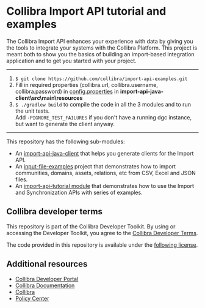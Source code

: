 # Collibra Import API tutorial and examples

The Collibra Import API enhances your experience with data by giving you the tools to integrate your systems with the Collibra Platform. This project is meant both to show you the basics of building an import-based integration application and to get you started with your project. 
___
1. `$ git clone https://github.com/collibra/import-api-examples.git`
2. Fill in required properties (collibra.url, collibra.username, collibra.password) in [config.properties](import-api-java-client/src/main/resources/config.properties) in **import-api-java-client\src\main\resources**
3. `$ ./gradlew build` to compile the code in all the 3 modules and to run the unit tests.<br/>Add `-PIGNORE_TEST_FAILURES` if you don't have a running dgc instance, but want to generate the client anyway.
___

This repository has the following sub-modules:

- An [import-api-java-client](import-api-java-client/README.md) that helps you generate clients for the Import API.
- An [input-file-examples](input-file-examples/README.md) project that demonstrates how to import communities, domains,
  assets, relations, etc from CSV, Excel and JSON files.
- An [import-api-tutorial module](import-api-tutorial/README.md) that demonstrates how to use the Import and
  Synchronization APIs with series of examples.

## Collibra developer terms

This repository is part of the Collibra Developer Toolkit. By using or accessing the Developer Toolkit, you agree to
the [Collibra Developer Terms](https://www.collibra.com/developer-terms).

The code provided in this repository is available under the [following license](LICENSE.md). 
## Additional resources

- [Collibra Developer Portal](https://developer.collibra.com/)
- [Collibra Documentation](https://community.collibra.com/documentation/)
- [Collibra](https://www.collibra.com/)
- [Policy Center](https://www.collibra.com/policies/)
